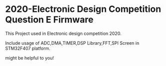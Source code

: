 # 2020-Electronic Design Competition Question E Firmware
 
This Project used in Electronic design competition 2020.

Include usage of ADC,DMA,TIMER,DSP Library,FFT,SPI Screen in STM32F407 platform.

might be helpful to you!
